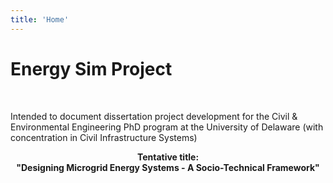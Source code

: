```yaml
---
title: 'Home'
---
```


# Energy Sim Project
<br>

Intended to document dissertation project development for the Civil &amp; Environmental Engineering PhD program at the University of Delaware (with concentration in Civil Infrastructure Systems) 

<center><strong>Tentative title:</center></strong>
  
<center><strong>"Designing Microgrid Energy Systems - A Socio-Technical Framework"</strong></center>
